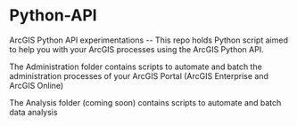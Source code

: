 # Python-API
ArcGIS Python API experimentations --
This repo holds Python script aimed to help you with your ArcGIS processes using the ArcGIS Python API. 

The Administration folder contains scripts to automate and batch the administration processes of your ArcGIS Portal (ArcGIS Enterprise and ArcGIS Online)

The Analysis folder (coming soon) contains scripts to automate and batch data analysis
